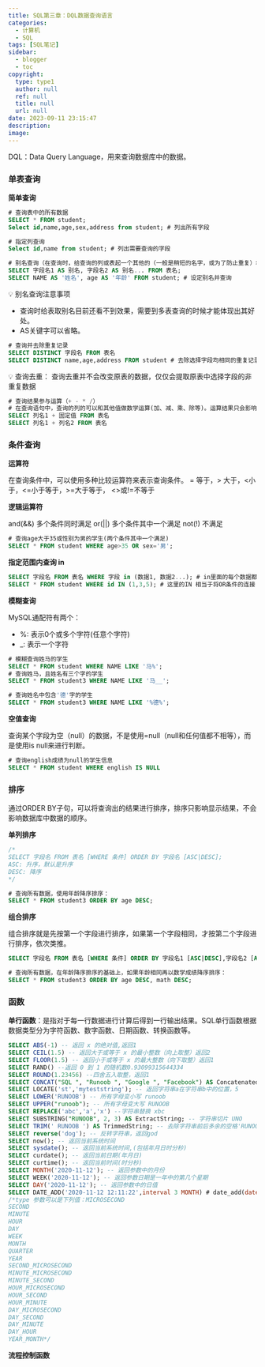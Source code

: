 ```yaml
---
title: SQL第三章：DQL数据查询语言
categories:
  - 计算机
  - SQL
tags: [SQL笔记]
sidebar:
  - blogger
  - toc
copyright:
  type: type1
  author: null
  ref: null
  title: null
  url: null
date: 2023-09-11 23:15:47
description:
image:
---
```


DQL：Data Query Language，用来查询数据库中的数据。

<!-- more -->

### 单表查询

**简单查询**

```sql
# 查询表中的所有数据
SELECT * FROM student;
Select id,name,age,sex,address from student; # 列出所有字段

# 指定列查询
Select id,name from student; # 列出需要查询的字段

# 别名查询（在查询时，给查询的列或表起一个其他的（一般是稍短的名字，或为了防止重复）名字就叫做别名。使用别名的好处是方便查看和处理查询到的数据。）
SELECT 字段名1 AS 别名, 字段名2 AS 别名... FROM 表名;
SELECT NAME AS '姓名', age AS '年龄' FROM student; # 设定别名并查询
```

<aside>
💡 别名查询注意事项

- 查询时给表取别名目前还看不到效果，需要到多表查询的时候才能体现出其好处。
- AS关键字可以省略。
</aside>

```sql
# 查询并去除重复记录
SELECT DISTINCT 字段名 FROM 表名
SELECT DISTINCT name,age,address FROM student # 去除选择字段均相同的重复记录
```

<aside>
💡 查询去重：
查询去重并不会改变原表的数据，仅仅会提取原表中选择字段的非重复数据

</aside>

```sql
# 查询结果参与运算（+ - * /）
# 在查询语句中，查询的列的可以和其他值做数学运算(加、减、乘、除等)。运算结果只会影响展示，不会影响表中的数据。
SELECT 列名1 + 固定值 FROM 表名
SELECT 列名1 + 列名2 FROM 表名
```

### 条件查询

**运算符**

在查询条件中，可以使用多种比较运算符来表示查询条件。
= 等于，> 大于，<小于，<=小于等于，>=大于等于， <>或!=不等于

**逻辑运算符**

and(&&) 多个条件同时满足
or(||) 多个条件其中一个满足
not(!) 不满足

```sql
# 查询age大于35或性别为男的学生(两个条件其中一个满足)
SELECT * FROM student WHERE age>35 OR sex='男';
```

**指定范围内查询 in**

```sql
SELECT 字段名 FROM 表名 WHERE 字段 in (数据1, 数据2...); # in里面的每个数据都会作为一次条件，只要满足条件的就会显示。
SELECT * FROM student WHERE id IN (1,3,5); # 这里的IN 相当于将OR条件的连接 SELECT * FROM student WHERE id=1 OR id=3 OR id=5; 

```

**模糊查询**

MySQL通配符有两个：

- %: 表示0个或多个字符(任意个字符)
- _: 表示一个字符

```sql
# 模糊查询姓马的学生
SELECT * FROM student WHERE NAME LIKE '马%';
# 查询姓马，且姓名有三个字的学生
SELECT * FROM student3 WHERE NAME LIKE '马__';

# 查询姓名中包含'德'字的学生
SELECT * FROM student3 WHERE NAME LIKE '%德%';
```

**空值查询**

查询某个字段为空（null）的数据，不是使用=null（null和任何值都不相等），而是使用is null来进行判断。

```sql
# 查询english成绩为null的学生信息
SELECT * FROM student WHERE english IS NULL
```

### 排序

通过ORDER BY子句，可以将查询出的结果进行排序，排序只影响显示结果，不会影响数据库中数据的顺序。

**单列排序**

```sql
/*
SELECT 字段名 FROM 表名 [WHERE 条件] ORDER BY 字段名 [ASC|DESC]; 
ASC: 升序，默认是升序 
DESC: 降序
*/

# 查询所有数据，使用年龄降序排序：
SELECT * FROM student3 ORDER BY age DESC;
```

**组合排序**

组合排序就是先按第一个字段进行排序，如果第一个字段相同，才按第二个字段进行排序，依次类推。

```sql
SELECT 字段名 FROM 表名 [WHERE 条件] ORDER BY 字段名1 [ASC|DESC],字段名2 [ASC|DESC];

# 查询所有数据，在年龄降序排序的基础上，如果年龄相同再以数学成绩降序排序：
SELECT * FROM student3 ORDER BY age DESC, math DESC;
```

### 函数

**单行函数**：是指对于每一行数据进行计算后得到一行输出结果。SQL单行函数根据数据类型分为字符函数、数字函数、日期函数、转换函数等。

```sql
SELECT ABS(-1) -- 返回 x 的绝对值,返回1
SELECT CEIL(1.5) -- 返回大于或等于 x 的最小整数（向上取整）返回2
SELECT FLOOR(1.5) -- 返回小于或等于 x 的最大整数（向下取整）返回1
SELECT RAND() --返回 0 到 1 的随机数0.93099315644334
SELECT ROUND(1.23456) --四舍五入取整，返回1
SELECT CONCAT("SQL ", "Runoob ", "Google ", "Facebook") AS ConcatenatedString; --合并字符串
SELECT LOCATE('st','myteststring'); -- 返回字符串a在字符串b中的位置，5
SELECT LOWER('RUNOOB') -- 所有字母变小写 runoob
SELECT UPPER("runoob"); -- 所有字母变大写 RUNOOB
SELECT REPLACE('abc','a','x') --字符串替换 xbc
SELECT SUBSTRING("RUNOOB", 2, 3) AS ExtractString; -- 字符串切片 UNO
SELECT TRIM(' RUNOOB ') AS TrimmedString; -- 去除字符串前后多余的空格'RUNOOB'
SELECT reverse('dog'); -- 反转字符串，返回god
SELECT now(); -- 返回当前系统时间
SELECT sysdate(); -- 返回当前系统时间,(包括年月日时分秒)
SELECT curdate(); -- 返回当前日期(年月日)
SELECT curtime(); -- 返回当前时间(时分秒)
SELECT MONTH('2020-11-12'); -- 返回参数中的月份
SELECT WEEK('2020-11-12'); -- 返回参数日期是一年中的第几个星期
SELECT DAY('2020-11-12'); -- 返回参数中的日值
SELECT DATE_ADD('2020-11-12 12:11:22',interval 3 MONTH) # date_add(date,INTERVAL expr type)date 参数是合法的日期表达式。expr 参数是您希望添加的时间间隔。
/*type 参数可以是下列值：MICROSECOND
SECOND
MINUTE
HOUR
DAY
WEEK
MONTH
QUARTER
YEAR
SECOND_MICROSECOND
MINUTE_MICROSECOND
MINUTE_SECOND
HOUR_MICROSECOND
HOUR_SECOND
HOUR_MINUTE
DAY_MICROSECOND
DAY_SECOND
DAY_MINUTE
DAY_HOUR
YEAR_MONTH*/
```

**流程控制函数**